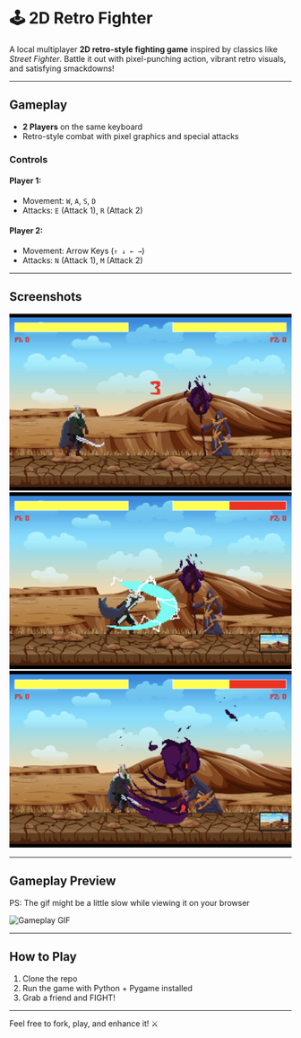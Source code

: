 # 🕹️ 2D Retro Fighter

A local multiplayer **2D retro-style fighting game** inspired by classics like *Street Fighter*. Battle it out with pixel-punching action, vibrant retro visuals, and satisfying smackdowns!

---

## Gameplay

- **2 Players** on the same keyboard
- Retro-style combat with pixel graphics and special attacks

### Controls

#### Player 1:
- Movement: `W`, `A`, `S`, `D`
- Attacks: `E` (Attack 1), `R` (Attack 2)

#### Player 2:
- Movement: Arrow Keys (`↑ ↓ ← →`)
- Attacks: `N` (Attack 1), `M` (Attack 2)

---

##  Screenshots

![Screenshot 1](assets/readme_assets/img_1.png)
![Screenshot 2](assets/readme_assets/img_2.png)
![Screenshot 3](assets/readme_assets/img_3.png)

---

##  Gameplay Preview
PS: The gif might be a little slow while viewing it on your browser

![Gameplay GIF](assets/readme_assets/fighter_gif.gif)

---

##  How to Play

1. Clone the repo
2. Run the game with Python + Pygame installed
3. Grab a friend and FIGHT!

---

Feel free to fork, play, and enhance it! ⚔️

